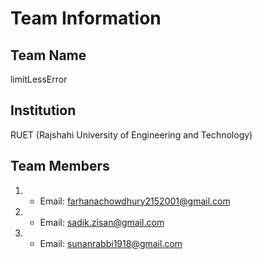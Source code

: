 # Team Information

## Team Name
limitLessError

## Institution
RUET (Rajshahi University of Engineering and Technology)

## Team Members
1.
   - Email: [farhanachowdhury2152001@gmail.com](mailto:farhanachowdhury2152001@gmail.com)
2. 
   - Email: [sadik.zisan@gmail.com](mailto:sadik.zisan@gmail.com)
3.
   - Email: [sunanrabbi1918@gmail.com](mailto:sunanrabbi1918@gmail.com)
